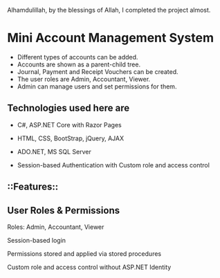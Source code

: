 Alhamdulillah, by the blessings of Allah, I completed the project almost.

# Mini Account Management System

- Different types of accounts can be added.
- Accounts are shown as a parent-child tree.
- Journal, Payment and Receipt Vouchers can be created.
- The user roles are Admin, Accountant, Viewer.
- Admin can manage users and set permissions for them.

Technologies used here are
---------------------------

- C#, ASP.NET Core with Razor Pages

- HTML, CSS, BootStrap, jQuery, AJAX

- ADO.NET, MS SQL Server

- Session-based Authentication with Custom role and access control


::Features::
------------

User Roles & Permissions
-------------------------
Roles: Admin, Accountant, Viewer

Session-based login

Permissions stored and applied via stored procedures

Custom role and access control without ASP.NET Identity



